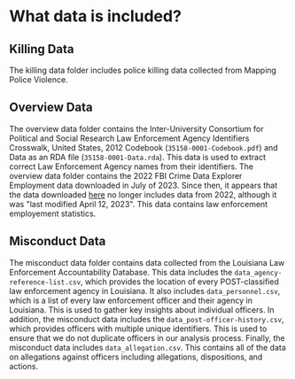 # What data is included? 

## Killing Data 
The killing data folder includes police killing data collected from Mapping Police Violence. 

## Overview Data
The overview data folder contains the Inter-University Consortium for Political and Social Research Law Enforcement Agency Identifiers Crosswalk, United States, 2012 Codebook (`35158-0001-Codebook.pdf`) and Data as an RDA file (`35158-0001-Data.rda`). This data is used to extract correct Law Enforcement Agency names from their identifiers. The overview data folder contains the 2022 FBI Crime Data Explorer Employment data downloaded in July of 2023. Since then, it appears that the data downloaded [here](https://cde.ucr.cjis.gov/LATEST/webapp/#) no longer includes data from 2022, although it was "last modified April 12, 2023". This data contains law enforcement employement statistics.

## Misconduct Data 
The misconduct data folder contains data collected from the Louisiana Law Enforcement Accountability Database. This data includes the `data_agency-reference-list.csv`, which provides the location of every POST-classified law enforcement agency in Louisiana. It also includes `data_personnel.csv`, which is a list of every law enforcement officer and their agency in Louisiana. This is used to gather key insights about individual officers. In addition, the misconduct data includes the `data_post-officer-history.csv`, which provides officers with multiple unique identifiers. This is used to ensure that we do not duplicate officers in our analysis process. Finally, the misconduct data includes `data_allegation.csv`. This contains all of the data on allegations against officers including allegations, dispositions, and actions. 
